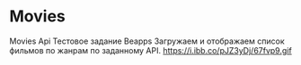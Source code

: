 # Movies
Movies Api
Тестовое задание Beapps
Загружаем и отображаем список фильмов по жанрам по заданному API.
https://i.ibb.co/pJZ3yDj/67fvp9.gif
